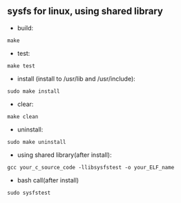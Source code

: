 ## sysfs for linux, using shared library 

- build:
```
make
```

- test:
```
make test
```

- install (install to /usr/lib and /usr/include):
```
sudo make install
```

- clear:
```
make clean
```

- uninstall:
```
sudo make uninstall
```

- using shared library(after install):
```
gcc your_c_source_code -llibsysfstest -o your_ELF_name
```

- bash call(after install)
```
sudo sysfstest
```
